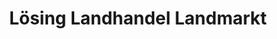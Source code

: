 ---
title: "Lösing Landhandel Landmarkt"
url: /vreden/loesing-landhandel-landmarkt/
shop: Landwirtschaftlich
---
